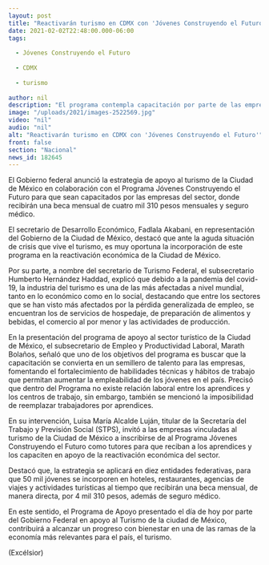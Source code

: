 ```yaml
---
layout: post
title: "Reactivarán turismo en CDMX con 'Jóvenes Construyendo el Futuro'"
date: 2021-02-02T22:48:00.000-06:00
tags:
  
  - Jóvenes Construyendo el Futuro
  
  - CDMX
  
  - turismo
  
author: nil
description: "El programa contempla capacitación por parte de las empresas del sector; los jóvenes recibirán una beca mensual de cuatro mil 310 pesos mensuales y seguro médico "
image: "/uploads/2021/images-2522569.jpg"
video: "nil"
audio: "nil"
alt: "Reactivarán turismo en CDMX con 'Jóvenes Construyendo el Futuro'"
front: false
section: "Nacional"
news_id: 182645
---
```


El Gobierno federal anunció la estrategia de apoyo al turismo de la Ciudad de México en colaboración con el Programa Jóvenes Construyendo el Futuro para que sean capacitados por las empresas del sector, donde recibirán una beca mensual de cuatro mil 310 pesos mensuales y seguro médico. 

El secretario de Desarrollo Económico, Fadlala Akabani, en representación del Gobierno de la Ciudad de México, destacó que ante la aguda situación de crisis que vive el turismo, es muy oportuna la incorporación de este programa en la reactivación económica de la Ciudad de México.  

Por su parte, a nombre del secretario de Turismo Federal, el subsecretario Humberto Hernández Haddad, explicó que debido a la pandemia del covid-19, la industria del turismo es una de las más afectadas a nivel mundial, tanto en lo económico como en lo social, destacando que entre los sectores que se han visto más afectados por la pérdida generalizada de empleo, se encuentran los de servicios de hospedaje, de preparación de alimentos y bebidas, el comercio al por menor y las actividades de producción. 

En la presentación del programa de apoyo al sector turístico de la Ciudad de México, el subsecretario de Empleo y Productividad Laboral, Marath Bolaños, señaló que uno de los objetivos del programa es buscar que la capacitación se convierta en un semillero de talento para las empresas, fomentando el fortalecimiento de habilidades técnicas y hábitos de trabajo que permitan aumentar la empleabilidad de los jóvenes en el país. Precisó que dentro del Programa no existe relación laboral entre los aprendices y los centros de trabajo, sin embargo, también se mencionó la imposibilidad de reemplazar trabajadores por aprendices.

En su intervención, Luisa María Alcalde Luján, titular de la Secretaría del Trabajo y Previsión Social (STPS), invitó a las empresas vinculadas al turismo de la Ciudad de México a inscribirse de al Programa  Jóvenes Construyendo el Futuro como tutores para que reciban a los aprendices y los capaciten en apoyo de la reactivación económica del sector.

Destacó que, la estrategia se aplicará en diez entidades federativas, para que 50 mil jóvenes se incorporen en hoteles, restaurantes, agencias de viajes y actividades turísticas al tiempo que recibirán una beca mensual, de manera directa, por 4 mil 310 pesos, además de seguro médico. 

En este sentido, el Programa de Apoyo presentado el día de hoy por parte del Gobierno Federal en apoyo al Turismo de la ciudad de México, contribuirá a alcanzar un progreso con bienestar en una de las ramas de la economía más relevantes para el país, el turismo.  

(Excélsior)